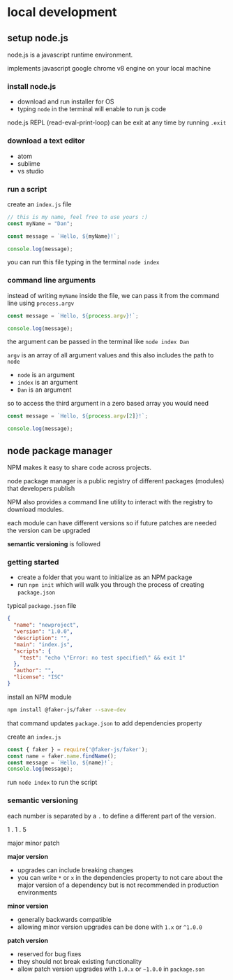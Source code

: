 # local development

## setup node.js

node.js is a javascript runtime environment.

implements javascript google chrome v8 engine on your local machine

### install node.js

- download and run installer for OS
- typing `node` in the terminal will enable to run js code

node.js REPL (read-eval-print-loop) can be exit at any time by running `.exit` 

### download a text editor

- atom
- sublime
- vs studio

### run a script

create an `index.js` file

```js
// this is my name, feel free to use yours :)
const myName = "Dan";

const message = `Hello, ${myName}!`;

console.log(message);
```

you can run this file typing in the terminal `node index`

### command line arguments

instead of writing `myName` inside the file, we can pass it from the command line using `process.argv`

```js
const message = `Hello, ${process.argv}!`;

console.log(message);
```

the argument can be passed in the terminal like `node index Dan` 

`argv` is an array of all argument values and this also includes the path to `node` 

- `node` is an argument
- `index` is an argument
- `Dan` is an argument

so to access the third argument in a zero based array you would need

```js
const message = `Hello, ${process.argv[2]}!`;

console.log(message);
```

## node package manager

NPM makes it easy to share code across projects.

node package manager is a public registry of different packages (modules) that developers publish

NPM also provides a command line utility to interact with the registry to download modules.

each module can have different versions so if future patches are needed the version can be upgraded

**semantic versioning** is followed

### getting started

- create a folder that you want to initialize as an NPM package
- run `npm init` which will walk you through the process of creating `package.json` 

typical `package.json` file
```json
{
  "name": "newproject",
  "version": "1.0.0",
  "description": "",
  "main": "index.js",
  "scripts": {
    "test": "echo \"Error: no test specified\" && exit 1"
  },
  "author": "",
  "license": "ISC"
}
```

install an NPM module

```sh
npm install @faker-js/faker --save-dev
```

that command updates `package.json` to add dependencies property

create an `index.js`

```js
const { faker } = require('@faker-js/faker');
const name = faker.name.findName();
const message = `Hello, ${name}!`;
console.log(message);
```

run `node index` to run the script

### semantic versioning

each number is separated by a `.` to define a different part of the version.

1 . 1 . 5

major minor patch

**major version**

- upgrades can include breaking changes 
- you can write `*` or `x` in the dependencies property to not care about the major version of a dependency but is not recommended in production environments

**minor version**

- generally backwards compatible
- allowing minor version upgrades can be done with `1.x` or `^1.0.0`

**patch version**

- reserved for bug fixes
- they should not break existing functionality
- allow patch version upgrades with `1.0.x` or `~1.0.0` in `package.son`


